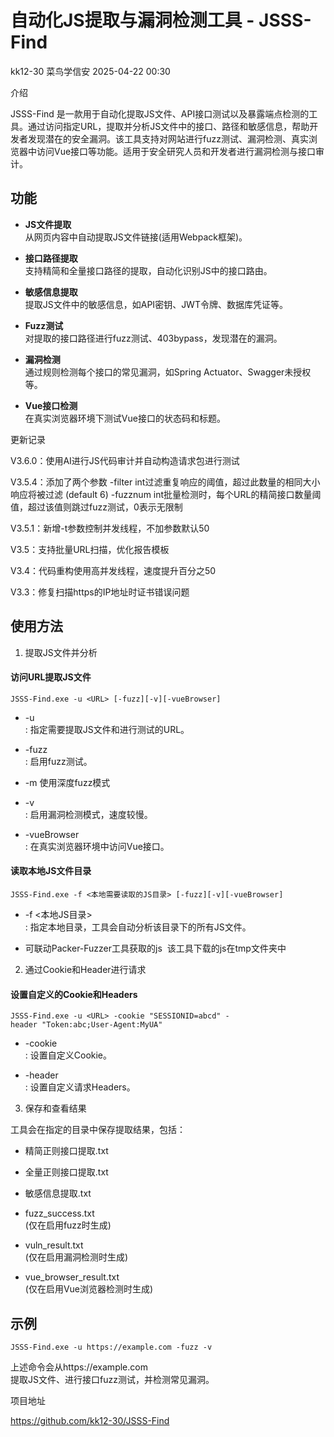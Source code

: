 #  自动化JS提取与漏洞检测工具 - JSSS-Find   
kk12-30  菜鸟学信安   2025-04-22 00:30  
  
介绍  
  
JSSS-Find 是一款用于自动化提取JS文件、API接口测试以及暴露端点检测的工具。通过访问指定URL，提取并分析JS文件中的接口、路径和敏感信息，帮助开发者发现潜在的安全漏洞。该工具支持对网站进行fuzz测试、漏洞检测、真实浏览器中访问Vue接口等功能。适用于安全研究人员和开发者进行漏洞检测与接口审计。  
## 功能  
- **JS文件提取**  
从网页内容中自动提取JS文件链接(适用Webpack框架)。  
  
- **接口路径提取**  
支持精简和全量接口路径的提取，自动化识别JS中的接口路由。  
  
- **敏感信息提取**  
提取JS文件中的敏感信息，如API密钥、JWT令牌、数据库凭证等。  
  
- **Fuzz测试**  
对提取的接口路径进行fuzz测试、403bypass，发现潜在的漏洞。  
  
- **漏洞检测**  
通过规则检测每个接口的常见漏洞，如Spring Actuator、Swagger未授权等。  
  
- **Vue接口检测**  
在真实浏览器环境下测试Vue接口的状态码和标题。  
  
更新记录  
  
V3.6.0：使用AI进行JS代码审计并自动构造请求包进行测试  
  
V3.5.4：添加了两个参数 -filter int过滤重复响应的阈值，超过此数量的相同大小响应将被过滤 (default 6) -fuzznum int批量检测时，每个URL的精简接口数量阈值，超过该值则跳过fuzz测试，0表示无限制  
  
V3.5.1：新增-t参数控制并发线程，不加参数默认50  
  
V3.5：支持批量URL扫描，优化报告模板  
  
V3.4：代码重构使用高并发线程，速度提升百分之50  
  
V3.3：修复扫描https的IP地址时证书错误问题  
## 使用方法  
  
1. 提取JS文件并分析  
#### 访问URL提取JS文件  
```
JSSS-Find.exe -u <URL> [-fuzz][-v][-vueBrowser]
```  
- -u <URL>  
: 指定需要提取JS文件和进行测试的URL。  
  
- -fuzz  
: 启用fuzz测试。  
  
- -m 使用深度fuzz模式  
  
- -v  
: 启用漏洞检测模式，速度较慢。  
  
- -vueBrowser  
: 在真实浏览器环境中访问Vue接口。  
  
#### 读取本地JS文件目录  
```
JSSS-Find.exe -f <本地需要读取的JS目录> [-fuzz][-v][-vueBrowser]
```  
- -f <本地JS目录>  
: 指定本地目录，工具会自动分析该目录下的所有JS文件。  
  
- 可联动Packer-Fuzzer工具获取的js  该工具下载的js在tmp文件夹中  
2. 通过Cookie和Header进行请求  
#### 设置自定义的Cookie和Headers  
```
JSSS-Find.exe -u <URL> -cookie "SESSIONID=abcd" -header "Token:abc;User-Agent:MyUA"
```  
- -cookie  
: 设置自定义Cookie。  
  
- -header  
: 设置自定义请求Headers。  
  
3. 保存和查看结果  
  
工具会在指定的目录中保存提取结果，包括：  
- 精简正则接口提取.txt  
- 全量正则接口提取.txt  
- 敏感信息提取.txt  
- fuzz_success.txt  
(仅在启用fuzz时生成)  
  
- vuln_result.txt  
(仅在启用漏洞检测时生成)  
  
- vue_browser_result.txt  
(仅在启用Vue浏览器检测时生成)  
  
## 示例  
```
JSSS-Find.exe -u https://example.com -fuzz -v
```  
  
上述命令会从https://example.com  
提取JS文件、进行接口fuzz测试，并检测常见漏洞。  
  
项目地址  
  
https://github.com/kk12-30/JSSS-Find  
  
  
